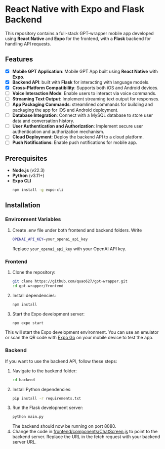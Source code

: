 # React Native with Expo and Flask Backend

This repository contains a full-stack GPT-wrapper mobile app developed using **React Native** and **Expo** for the frontend, with a **Flask** backend for handling API requests.

## Features

- [x] **Mobile GPT Application**: Mobile GPT App built using **React Native** with **Expo**.
- [x] **Backend API**: built with **Flask** for interacting with language models.
- [x] **Cross-Platform Compatibility**: Supports both iOS and Android devices.
- [ ] **Voice Interaction Mode**: Enable users to interact via voice commands.
- [ ] **Streaming Text Output**: Implement streaming text output for responses.
- [ ] **App Packaging Commands**: streamlined commands for building and packaging the app for iOS and Android deployment.
- [ ] **Database Integration**: Connect with a MySQL database to store user data and conversation history.
- [ ] **User Authentication and Authorization**: Implement secure user authentication and authorization mechanism.
- [ ] **Cloud Deployment**: Deploy the backend API to a cloud platform.
- [ ] **Push Notifications**: Enable push notifications for mobile app.

## Prerequisites

- **Node.js** (v22.3)
- **Python** (v3.11+)
- **Expo CLI**
    ```bash
    npm install -g expo-cli
    ````

## Installation

### Environment Variables
1. Create .env file under both frontend and backend folders. Write
    ```bash
    OPENAI_API_KEY=your_openai_api_key
    ```
    Replace `your_openai_api_key` with your OpenAI API key. 


### Frontend

1. Clone the repository:

   ```bash
   git clone https://github.com/quao627/gpt-wrapper.git
   cd gpt-wrapper/frontend
   ```
2. Install dependencies:
    ```bash
    npm install
    ```
3. Start the Expo development server:
   ```bash
   npx expo start
   ```
This will start the Expo development environment. You can use an emulator or scan the QR code with [Expo Go](https://expo.dev/go) on your mobile device to test the app.

### Backend
If you want to use the backend API, follow these steps:
1. Navigate to the backend folder:
    ```bash
    cd backend
    ```
2. Install Python dependencies:
    ```bash
    pip install -r requirements.txt
    ```
3. Run the Flask development server:
    ```bash
    python main.py
    ```
    The backend should now be running on port 8080.
4. Change the code in [frontend/components/ChatScreen.js](frontend/components/ChatScreen.js) to point to the backend server. Replace the URL in the fetch request with your backend server URL.
